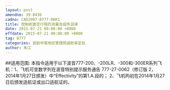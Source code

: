 ```yaml
---
layout: post
amendno: 39-8436
cadno: CAD2007-B777-06R1
title: 控制舵面空行程的测量及组件润滑
date: 2015-07-21 00:00:00 +0800
effdate: 2015-07-21 00:00:00 +0800
tag: B777
categories: 民航中南地区管理局适航审定处
author: 朱江
---
```


##适用范围:
本指令适用于以下波音777-200、-200LR、-300和-300ER系列飞机：1、飞机可变数字列在波音特别提示服务通告 777-27-0062（修订版
2，2014年1月27日颁发）中“Effectivity”的第1.A.段的； 2、飞机昀初在2014年1月27日后颁发适航证或出口适航证的。

